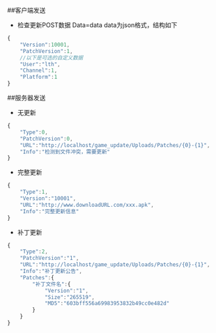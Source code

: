 ##客户端发送
* 检查更新POST数据
Data=data
data为json格式，结构如下
```js
{
    "Version":10001,
    "PatchVersion":1,
    //以下是可选的自定义数据
    "User":"lth",
    "Channel":1,
    "Platform":1
}
```

##服务器发送
* 无更新
```js
{
    "Type":0,
    "PatchVersion":0,
    "URL":"http://localhost/game_update/Uploads/Patches/{0}-{1}",
    "Info":"检测到文件冲突，需要更新"
}
```

* 完整更新
```js
{
    "Type":1,
    "Version":"10001",
    "URL":"http://www.downloadURL.com/xxx.apk",
    "Info":"完整更新信息"
}
```

* 补丁更新
```js
{
    "Type":2,
    "PatchVersion":"1",
    "URL":"http://localhost/game_update/Uploads/Patches/{0}-{1}",
    "Info":"补丁更新公告",
    "Patches":{
        "补丁文件名":{
            "Version":"1",
            "Size":"265519",
            "MD5":"603bff556a69983953832b49cc0e482d"
        }
    }
}
```